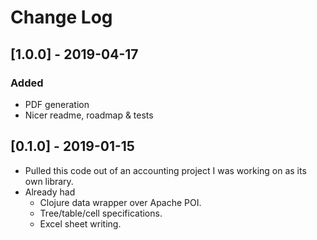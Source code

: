 # Change Log

## [1.0.0] - 2019-04-17
### Added
- PDF generation
- Nicer readme, roadmap & tests

## [0.1.0] - 2019-01-15
- Pulled this code out of an accounting project I was working on as its own library.
- Already had
    - Clojure data wrapper over Apache POI.
    - Tree/table/cell specifications.
    - Excel sheet writing.


